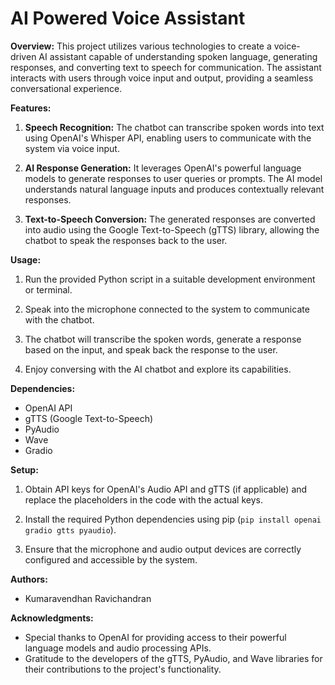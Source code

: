 # AI Powered Voice Assistant

**Overview:**
This project utilizes various technologies to create a voice-driven AI assistant capable of understanding spoken language, generating responses, and converting text to speech for communication. The assistant interacts with users through voice input and output, providing a seamless conversational experience.

**Features:**
1. **Speech Recognition:** The chatbot can transcribe spoken words into text using OpenAI's Whisper API, enabling users to communicate with the system via voice input.
   
2. **AI Response Generation:** It leverages OpenAI's powerful language models to generate responses to user queries or prompts. The AI model understands natural language inputs and produces contextually relevant responses.
   
3. **Text-to-Speech Conversion:** The generated responses are converted into audio using the Google Text-to-Speech (gTTS) library, allowing the chatbot to speak the responses back to the user.


**Usage:**
1. Run the provided Python script in a suitable development environment or terminal.
   
2. Speak into the microphone connected to the system to communicate with the chatbot.
   
3. The chatbot will transcribe the spoken words, generate a response based on the input, and speak back the response to the user.
   
4. Enjoy conversing with the AI chatbot and explore its capabilities.

**Dependencies:**
- OpenAI API
- gTTS (Google Text-to-Speech)
- PyAudio
- Wave
- Gradio

**Setup:**
1. Obtain API keys for OpenAI's Audio API and gTTS (if applicable) and replace the placeholders in the code with the actual keys.
   
2. Install the required Python dependencies using pip (`pip install openai gradio gtts pyaudio`).
   
3. Ensure that the microphone and audio output devices are correctly configured and accessible by the system.


**Authors:**
- Kumaravendhan Ravichandran

**Acknowledgments:**
- Special thanks to OpenAI for providing access to their powerful language models and audio processing APIs.
- Gratitude to the developers of the gTTS, PyAudio, and Wave libraries for their contributions to the project's functionality.
